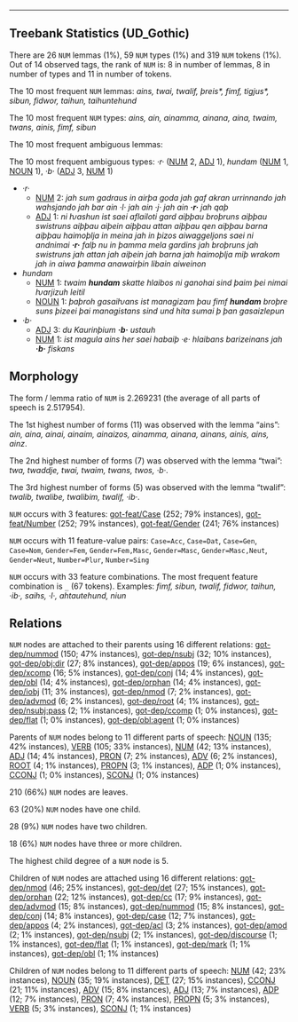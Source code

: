 

--------------------------------------------------------------------------------

## Treebank Statistics (UD_Gothic)

There are 26 `NUM` lemmas (1%), 59 `NUM` types (1%) and 319 `NUM` tokens (1%).
Out of 14 observed tags, the rank of `NUM` is: 8 in number of lemmas, 8 in number of types and 11 in number of tokens.

The 10 most frequent `NUM` lemmas: <em>ains, twai, twalif, þreis*, fimf, tigjus*, sibun, fidwor, taihun, taihuntehund</em>

The 10 most frequent `NUM` types:  <em>ains, ain, ainamma, ainana, aina, twaim, twans, ainis, fimf, sibun</em>

The 10 most frequent ambiguous lemmas: 

The 10 most frequent ambiguous types:  <em>·r·</em> ([NUM]() 2, [ADJ]() 1), <em>hundam</em> ([NUM]() 1, [NOUN]() 1), <em>·b·</em> ([ADJ]() 3, [NUM]() 1)


* <em>·r·</em>
  * [NUM]() 2: <em>jah sum gadraus in airþa goda jah gaf akran urrinnando jah wahsjando jah bar ain ·l· jah ain ·j· jah ain <b>·r·</b> jah qaþ</em>
  * [ADJ]() 1: <em>ni ƕashun ist saei aflailoti gard aiþþau broþruns aiþþau swistruns aiþþau aiþein aiþþau attan aiþþau qen aiþþau barna aiþþau haimoþlja in meina jah in þizos aiwaggeljons saei ni andnimai <b>·r·</b> falþ nu in þamma mela gardins jah broþruns jah swistruns jah attan jah aiþein jah barna jah haimoþlja miþ wrakom jah in aiwa þamma anawairþin libain aiweinon</em>
* <em>hundam</em>
  * [NUM]() 1: <em>twaim <b>hundam</b> skatte hlaibos ni ganohai sind þaim þei nimai ƕarjizuh leitil</em>
  * [NOUN]() 1: <em>þaþroh gasaiƕans ist managizam þau fimf <b>hundam</b> broþre suns þizeei þai managistans sind und hita sumai þ þan gasaizlepun</em>
* <em>·b·</em>
  * [ADJ]() 3: <em>du Kaurinþium <b>·b·</b> ustauh</em>
  * [NUM]() 1: <em>ist magula ains her saei habaiþ ·e· hlaibans barizeinans jah <b>·b·</b> fiskans</em>

## Morphology

The form / lemma ratio of `NUM` is 2.269231 (the average of all parts of speech is 2.517954).

The 1st highest number of forms (11) was observed with the lemma “ains”: <em>ain, aina, ainai, ainaim, ainaizos, ainamma, ainana, ainans, ainis, ains, ainz</em>.

The 2nd highest number of forms (7) was observed with the lemma “twai”: <em>twa, twaddje, twai, twaim, twans, twos, ·b·</em>.

The 3rd highest number of forms (5) was observed with the lemma “twalif”: <em>twalib, twalibe, twalibim, twalif, ·ib·</em>.

`NUM` occurs with 3 features: [got-feat/Case]() (252; 79% instances), [got-feat/Number]() (252; 79% instances), [got-feat/Gender]() (241; 76% instances)

`NUM` occurs with 11 feature-value pairs: `Case=Acc`, `Case=Dat`, `Case=Gen`, `Case=Nom`, `Gender=Fem`, `Gender=Fem,Masc`, `Gender=Masc`, `Gender=Masc,Neut`, `Gender=Neut`, `Number=Plur`, `Number=Sing`

`NUM` occurs with 33 feature combinations.
The most frequent feature combination is `_` (67 tokens).
Examples: <em>fimf, sibun, twalif, fidwor, taihun, ·ib·, saihs, ·l·, ahtautehund, niun</em>


## Relations

`NUM` nodes are attached to their parents using 16 different relations: [got-dep/nummod]() (150; 47% instances), [got-dep/nsubj]() (32; 10% instances), [got-dep/obj:dir]() (27; 8% instances), [got-dep/appos]() (19; 6% instances), [got-dep/xcomp]() (16; 5% instances), [got-dep/conj]() (14; 4% instances), [got-dep/obl]() (14; 4% instances), [got-dep/orphan]() (14; 4% instances), [got-dep/iobj]() (11; 3% instances), [got-dep/nmod]() (7; 2% instances), [got-dep/advmod]() (6; 2% instances), [got-dep/root]() (4; 1% instances), [got-dep/nsubj:pass]() (2; 1% instances), [got-dep/ccomp]() (1; 0% instances), [got-dep/flat]() (1; 0% instances), [got-dep/obl:agent]() (1; 0% instances)

Parents of `NUM` nodes belong to 11 different parts of speech: [NOUN]() (135; 42% instances), [VERB]() (105; 33% instances), [NUM]() (42; 13% instances), [ADJ]() (14; 4% instances), [PRON]() (7; 2% instances), [ADV]() (6; 2% instances), [ROOT]() (4; 1% instances), [PROPN]() (3; 1% instances), [ADP]() (1; 0% instances), [CCONJ]() (1; 0% instances), [SCONJ]() (1; 0% instances)

210 (66%) `NUM` nodes are leaves.

63 (20%) `NUM` nodes have one child.

28 (9%) `NUM` nodes have two children.

18 (6%) `NUM` nodes have three or more children.

The highest child degree of a `NUM` node is 5.

Children of `NUM` nodes are attached using 16 different relations: [got-dep/nmod]() (46; 25% instances), [got-dep/det]() (27; 15% instances), [got-dep/orphan]() (22; 12% instances), [got-dep/cc]() (17; 9% instances), [got-dep/advmod]() (15; 8% instances), [got-dep/nummod]() (15; 8% instances), [got-dep/conj]() (14; 8% instances), [got-dep/case]() (12; 7% instances), [got-dep/appos]() (4; 2% instances), [got-dep/acl]() (3; 2% instances), [got-dep/amod]() (2; 1% instances), [got-dep/nsubj]() (2; 1% instances), [got-dep/discourse]() (1; 1% instances), [got-dep/flat]() (1; 1% instances), [got-dep/mark]() (1; 1% instances), [got-dep/obl]() (1; 1% instances)

Children of `NUM` nodes belong to 11 different parts of speech: [NUM]() (42; 23% instances), [NOUN]() (35; 19% instances), [DET]() (27; 15% instances), [CCONJ]() (21; 11% instances), [ADV]() (15; 8% instances), [ADJ]() (13; 7% instances), [ADP]() (12; 7% instances), [PRON]() (7; 4% instances), [PROPN]() (5; 3% instances), [VERB]() (5; 3% instances), [SCONJ]() (1; 1% instances)

